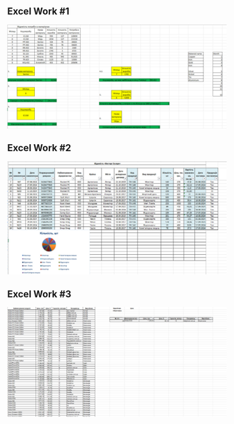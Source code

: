 ## Excel Work #1
![Excel work#1](img/1.jpg)

## Excel Work #2
![Excel work#2](img/2.jpg)

## Excel Work #3
![Excel work#3](img/3.jpg)